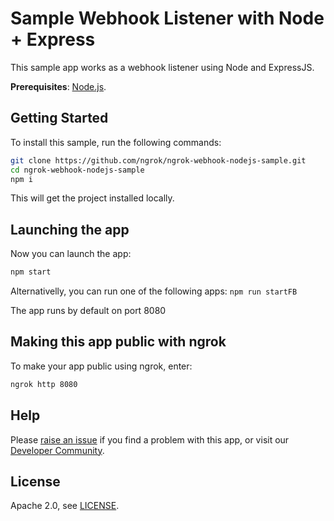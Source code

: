 # Sample Webhook Listener with Node + Express

This sample app works as a webhook listener using Node and ExpressJS.

**Prerequisites**: [Node.js](https://nodejs.org/en/).

## Getting Started

To install this sample, run the following commands:

```bash
git clone https://github.com/ngrok/ngrok-webhook-nodejs-sample.git
cd ngrok-webhook-nodejs-sample
npm i
```

This will get the project installed locally.

## Launching the app

Now you can launch the app:

```bash
npm start
```
Alternativelly, you can run one of the following apps:
    `npm run startFB`

The app runs by default on port 8080

## Making this app public with ngrok

To make your app public using ngrok, enter:

```bash
ngrok http 8080
```

## Help

Please [raise an issue](https://github.com/ngrok/ngrok-webhook-nodejs-sample/issues) if you find a problem with this app, or visit our [Developer Community](https://ngrok.com/slack).

## License

Apache 2.0, see [LICENSE](LICENSE).